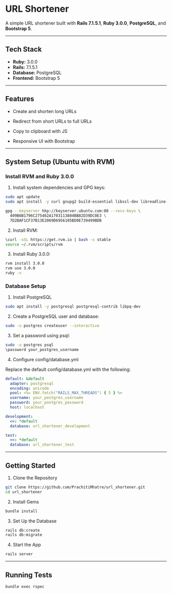 # URL Shortener

A simple URL shortener built with **Rails 7.1.5.1**, **Ruby 3.0.0**, **PostgreSQL**, and **Bootstrap 5**.

---

## Tech Stack

- **Ruby:** 3.0.0  
- **Rails:** 7.1.5.1  
- **Database:** PostgreSQL  
- **Frontend:** Bootstrap 5

---

## Features

- Create and shorten long URLs

- Redirect from short URLs to full URLs

- Copy to clipboard with JS

- Responsive UI with Bootstrap

---

## System Setup (Ubuntu with RVM)

### Install RVM and Ruby 3.0.0

1. Install system dependencies and GPG keys:

```bash
sudo apt update
sudo apt install -y curl gnupg2 build-essential libssl-dev libreadline-dev zlib1g-dev

gpg --keyserver hkp://keyserver.ubuntu.com:80 --recv-keys \
  409B6B1796C275462A1703113804BB82D39DC0E3 \
  7D2BAF1CF37B13E2069D6956105BD0E739499BDB
```
2. Install RVM:

```bash
\curl -sSL https://get.rvm.io | bash -s stable
source ~/.rvm/scripts/rvm
```
3. Install Ruby 3.0.0:

```bash
rvm install 3.0.0
rvm use 3.0.0
ruby -v
```
### Database Setup
1. Install PostgreSQL

```bash
sudo apt install -y postgresql postgresql-contrib libpq-dev
```

2. Create a PostgreSQL user and database:

```bash
sudo -u postgres createuser --interactive
```

3. Set a password using psql:

```bash
sudo -u postgres psql
\password your_postgres_username
```

4. Configure config/database.yml

Replace the default config/database.yml with the following:
```yaml
default: &default
  adapter: postgresql
  encoding: unicode
  pool: <%= ENV.fetch("RAILS_MAX_THREADS") { 5 } %>
  username: your_postgres_username
  password: your_postgres_password
  host: localhost

development:
  <<: *default
  database: url_shortener_development

test:
  <<: *default
  database: url_shortener_test
```
---

## Getting Started
1. Clone the Repository

```bash
git clone https://github.com/PrachitiMhatre/url_shortener.git
cd url_shortener
```

2. Install Gems
```bash
bundle install
```

3. Set Up the Database
```bash
rails db:create
rails db:migrate
```

4. Start the App
```bash
rails server
```
---

## Running Tests

```bash
bundle exec rspec
```

